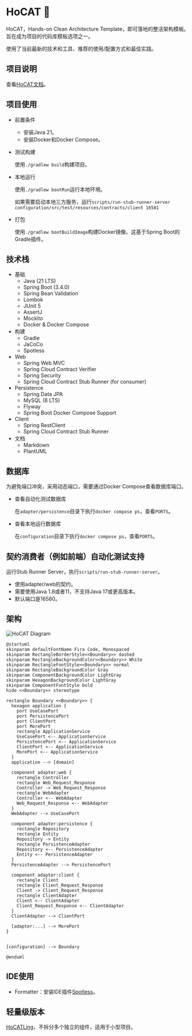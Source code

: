 # HoCAT 🐾

HoCAT，Hands-on Clean Architecture Template，即可落地的整洁架构模板。旨在成为项目的代码库模板选项之一。

使用了当前最新的技术和工具、推荐的使用/配置方式和最佳实践。

## 项目说明

查看[HoCAT文档](.hocat)。

## 项目使用

- 前置条件
  - 安装Java 21。
  - 安装Docker和Docker Compose。

- 测试构建

  使用`./gradlew build`构建项目。

- 本地运行

  使用`./gradlew bootRun`运行本地环境。

  如果需要启动本地三方服务，运行`scripts/run-stub-runner-server configuration/src/test/resources/contracts/client 16581`

- 打包

  使用`./gradlew bootBuildImage`构建Docker镜像。这基于Spring Boot的Gradle插件。

## 技术栈

- 基础
  - Java (21 LTS)
  - Spring Boot (3.4.0)
  - Spring Bean Validation
  - Lombok
  - JUnit 5
  - AssertJ
  - Mockito
  - Docker & Docker Compose
- 构建
  - Gradle
  - JaCoCo
  - Spotless
- Web
  - Spring Web MVC
  - Spring Cloud Contract Verifier
  - Spring Security
  - Spring Cloud Contract Stub Runner (for consumer)
- Persistence
  - Spring Data JPA
  - MySQL (8 LTS)
  - Flyway
  - Spring Boot Docker Compose Support
- Client
  - Spring RestClient
  - Spring Cloud Contract Stub Runner
- 文档
  - Markdown
  - PlantUML

## 数据库

为避免端口冲突，采用动态端口，需要通过Docker Compose查看数据库端口。

- 查看自动化测试数据库

  在`adapter/persistence`目录下执行`docker compose ps`，查看`PORTS`。

- 查看本地运行数据库

  在`configuration`目录下执行`docker compose ps`，查看`PORTS`。

## 契约消费者（例如前端）自动化测试支持

运行Stub Runner Server，执行`scripts/run-stub-runner-server`。

- 使用adapter/web的契约。
- 需要使用Java 1.8或者11，不支持Java 17或更高版本。
- 默认端口是16580。

## 架构

![HoCAT Diagram](https://www.plantuml.com/plantuml/svg/ZPHHQXin48RVTOevGEq356EIB4txq9JWKF9WGf5N4rj4gr57isrDoDtRjLYqbfMbJuP_lXdz_qZUgoYQfU-SYY_M1ysw0uFFkdToIrw-wGxXrhA6XWn-W3lo58DkqKpu3RQY_TxX3R51Vf2ZmzNgXdflD1_NQp0w7jxfqEtBdWUo8KTyrlLui8Arfi7OvI6UkDFkFmw1pwoF4wwXBf17BoNtrUuFKi1Vy8_Uavz7YxcZNuGTEQCErY2SMO-2Z2J7W4hnw1f6u9nzLG27P09q2CwsMYpvamuGY0M-Hsnqn7jYoU8zShHHqBT5eN4MlPnhTyIPoewkytaFoBziYmCmFGzMYyKxMEbW3isUvgZaSevvKt2sfCLY3Lj3dRR-IIc0ThmYq4O7GVxu6tVmMiHko0kJSyX5uH5tFpRuiySe_tvZ81-Jizm1YtKTkvXqdHmK_KEsebgTLt8fUnQ6wDEBggSF-Oekjh31GD4AyR4eVF9Y9OcP6NBdGgQdhs3qMdGEIUfKcbWZSkQoC6RFyap-zlJkBX_0IQwAzOjDjM47SrGvQveqAKFIMh4-jA3pIaOjRoCfuoAsO_xbSlaqrFC7u4qfjMt9FzjzpwS_KGB6Bv9IL-XDtxc_)

```plantuml
@startuml
skinparam defaultFontName Fira Code, Monospaced
skinparam RectangleBorderStyle<<Boundary>> dashed
skinparam RectangleBackgroundColor<<Boundary>> White
skinparam RectangleFontStyle<<Boundary>> normal
skinparam RectangleBackgroundColor Gray
skinparam ComponentBackgroundColor LightGray
skinparam HexagonBackgroundColor LightGray
skinparam ComponentFontStyle bold
hide <<Boundary>> stereotype

rectangle Boundary <<Boundary>> {
  hexagon application {
    port UseCasePort
    port PersistencePort
    port ClientPort
    port MorePort
    rectangle ApplicationService
    UseCasePort <-- ApplicationService
    PersistencePort <-- ApplicationService
    ClientPort <-- ApplicationService
    MorePort <-- ApplicationService
  }
  application --> [domain]

  component adapter:web {
    rectangle Controller
    rectangle Web_Request_Response
    Controller -> Web_Request_Response
    rectangle WebAdapter
    Controller <-- WebAdapter
    Web_Request_Response <-- WebAdapter
  }
  WebAdapter --> UseCasePort

  component adapter:persistence {
    rectangle Repository
    rectangle Entity
    Repository -> Entity
    rectangle PersistenceAdapter
    Repository <-- PersistenceAdapter
    Entity <-- PersistenceAdapter
  }
  PersistenceAdapter --> PersistencePort

  component adapter:client {
    rectangle Client
    rectangle Client_Request_Response
    Client -> Client_Request_Response
    rectangle ClientAdapter
    Client <-- ClientAdapter
    Client_Request_Response <-- ClientAdapter
  }
  ClientAdapter --> ClientPort 

  [adapter:...] --> MorePort
}


[configuration] --> Boundary

@enduml
```

## IDE使用

- Formatter：安装IDE插件[Spotless](https://github.com/diffplug/spotless)。

## 轻量级版本

[HoCATLing](https://github.com/macdao/hands-on-clean-architecture-template-ling)，不拆分多个独立的组件，适用于小型项目。